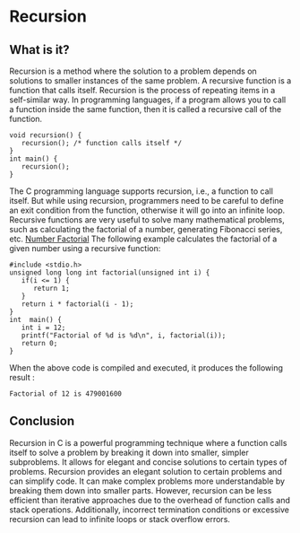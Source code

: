 # Recursion
## What is it?
Recursion is a method where the solution to a problem depends on solutions to smaller instances of the same problem.
A recursive function is a function that calls itself. Recursion is the process of repeating items in a self-similar way. In programming languages, if a program allows you to call a function inside the same function, then it is called a recursive call of the function.
```
void recursion() {
   recursion(); /* function calls itself */
}
int main() {
   recursion();
}
```
The C programming language supports recursion, i.e., a function to call itself. But while using recursion, programmers need to be careful to define an exit condition from the function, otherwise it will go into an infinite loop.
Recursive functions are very useful to solve many mathematical problems, such as calculating the factorial of a number, generating Fibonacci series, etc.
[Number Factorial](https://github.com/Arlind3553/holbertonschool-low_level_programming/blob/main/recursion/3-factorial.c)
The following example calculates the factorial of a given number using a recursive function:
```
#include <stdio.h>
unsigned long long int factorial(unsigned int i) {
   if(i <= 1) {
      return 1;
   }
   return i * factorial(i - 1);
}
int  main() {
   int i = 12;
   printf("Factorial of %d is %d\n", i, factorial(i));
   return 0;
}
```
When the above code is compiled and executed, it produces the following result :
```
Factorial of 12 is 479001600
```
## Conclusion
Recursion in C is a powerful programming technique where a function calls itself to solve a problem by breaking it down into smaller, simpler subproblems. It allows for elegant and concise solutions to certain types of problems. Recursion provides an elegant solution to certain problems and can simplify code. It can make complex problems more understandable by breaking them down into smaller parts. However, recursion can be less efficient than iterative approaches due to the overhead of function calls and stack operations. Additionally, incorrect termination conditions or excessive recursion can lead to infinite loops or stack overflow errors.
